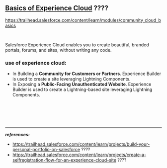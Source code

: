 
## [Basics of Experience Cloud](https://trailhead.salesforce.com/content/learn/modules/community_cloud_basics) ????

https://trailhead.salesforce.com/content/learn/modules/community_cloud_basics


<br/>


Salesforce Experience Cloud enables you to create beautiful, branded portals, forums, and sites, without writing any code. 

### use of experience cloud:
- In Building a **Community for Customers or Partners**. Experience Builder is used to create a site leveraging Lightning Components.
- In Exposing a **Public-Facing Unauthenticated Website**. Experience Builder is used to create a Lightning-based site leveraging Lightning Components.



<br/>

<br/>

<br/>

<br/>


---

***references:***
- https://trailhead.salesforce.com/content/learn/projects/build-your-personal-portfolio-on-salesforce ????
- https://trailhead.salesforce.com/content/learn/projects/create-a-selfregistration-flow-for-an-experience-cloud-site ????


